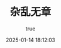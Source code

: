 ---
pageComponent:
  name: Catalogue
  data:
    path: 40.更多/120.杂乱无章
    imgUrl: /img/other.png
    description: 杂乱无章
title: 杂乱无章
date: 2025-01-14 18:12:03
permalink: /more/chaos/
sidebar: false
article: false
comment: false
editLink: false
author:
  name: qouson
  link: https://github.com/qouson
---